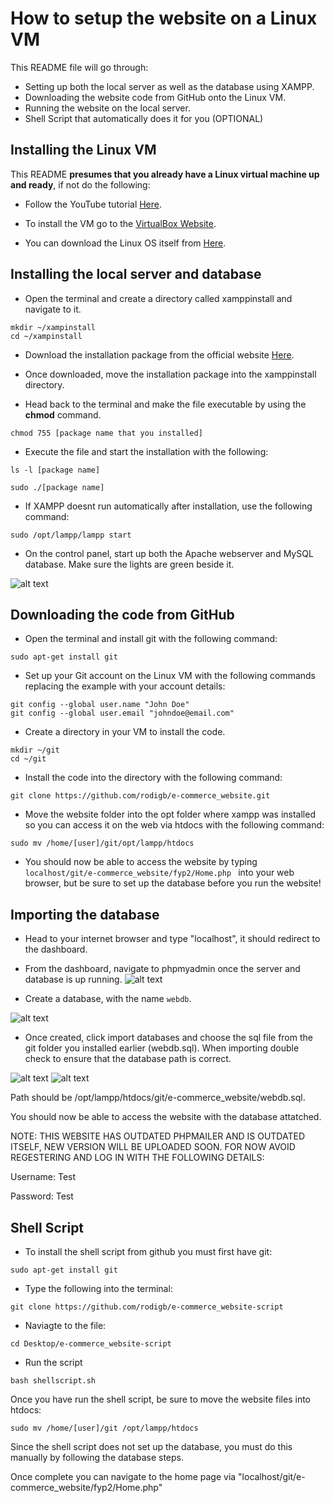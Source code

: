 # How to setup the website on a Linux VM

This README file will go through:

* Setting up both the local server as well as the database using XAMPP.
* Downloading the website code from GitHub onto the Linux VM.
* Running the website on the local server.
* Shell Script that automatically does it for you (OPTIONAL)

## Installing the Linux VM

This README **presumes that you already have a Linux virtual machine up and ready**, if not do the following:

- Follow the YouTube tutorial [Here](https://www.youtube.com/watch?v=hvkJv71PsCs&ab_channel=GaryExplains).

- To install the VM go to the [VirtualBox Website](https://www.virtualbox.org/wiki/Downloads).

- You can download the Linux OS itself from [Here](https://www.kali.org/get-kali/#kali-platforms).

## Installing the local server and database

* Open the terminal and create a directory called xamppinstall and navigate to it.

```mkdir ~/xampinstall```<br>
```cd ~/xampinstall```

* Download the installation package from the official website [Here](https://www.apachefriends.org/index.html).

* Once downloaded, move the installation package into the xamppinstall directory.
* Head back to the terminal and make the file executable by using the **chmod** command.


```chmod 755 [package name that you installed]```

* Execute the file and start the installation with the following: 

```ls -l [package name]```

```sudo ./[package name]```

* If XAMPP doesnt run automatically after installation, use the following command:

```sudo /opt/lampp/lampp start```

* On the control panel, start up both the Apache webserver and MySQL database. Make sure the lights are green beside it. 

![alt text](https://github.com/rodigb/e-commerce_website/blob/main/VM%20images/5.png)

## Downloading the code from GitHub

* Open the terminal and install git with the following command: <br>

```sudo apt-get install git```

* Set up your Git account on the Linux VM with the following commands replacing the example with your account details: <br>

```git config --global user.name "John Doe" ```<br>
```git config --global user.email "johndoe@email.com"```

* Create a directory in your VM to install the code.

```mkdir ~/git```<br>
```cd ~/git```

* Install the code into the directory with the following command:

```git clone https://github.com/rodigb/e-commerce_website.git```

* Move the website folder into the opt folder where xampp was installed so you can access it on the web via htdocs with the following command:

```sudo mv /home/[user]/git/opt/lampp/htdocs ```

* You should now be able to access the website by typing ```localhost/git/e-commerce_website/fyp2/Home.php ``` into your web browser, but be sure to set up the
database before you run the website!

## Importing the database

* Head to your internet browser and type "localhost", it should redirect to the dashboard.

* From the dashboard, navigate to phpmyadmin once the server and database is up running. ![alt text](https://github.com/rodigb/e-commerce_website/blob/main/VM%20images/1.png)


* Create a database, with the name ```webdb```.

![alt text](https://github.com/rodigb/e-commerce_website/blob/main/VM%20images/2.png)


* Once created, click import databases and choose the sql file from the git folder you installed earlier (webdb.sql). When importing double check to ensure that the database path is correct.

![alt text](https://github.com/rodigb/e-commerce_website/blob/main/VM%20images/4.png)  ![alt text](https://github.com/rodigb/e-commerce_website/blob/main/VM%20images/3.png)


Path should be /opt/lampp/htdocs/git/e-commerce_website/webdb.sql.

You should now be able to access the website with the database attatched.

NOTE: THIS WEBSITE HAS OUTDATED PHPMAILER AND IS OUTDATED ITSELF, NEW VERSION WILL BE UPLOADED SOON. FOR NOW AVOID REGESTERING AND LOG IN WITH THE FOLLOWING DETAILS:

Username: Test

Password: Test

## Shell Script

* To install the shell script from github you must first have git:

```sudo apt-get install git```

* Type the following into the terminal:

```git clone https://github.com/rodigb/e-commerce_website-script```

* Naviagte to the file:

```cd Desktop/e-commerce_website-script```

* Run the script

```bash shellscript.sh```

Once you have run the shell script, be sure to move the website files into htdocs:

```sudo mv /home/[user]/git /opt/lampp/htdocs ```

Since the shell script does not set up the database, you must do this manually by following the database steps.

Once complete you can navigate to the home page via "localhost/git/e-commerce_website/fyp2/Home.php"



